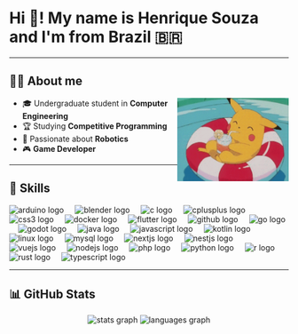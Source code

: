 <h1 align="left">Hi 👋! My name is Henrique Souza and I'm from Brazil 🇧🇷</h1>

---

## 👨‍💻 About me

<img align="right" height="150" src="./assets/pikachu.gif" alt="pikachu gif"/>

- 🎓 Undergraduate student in **Computer Engineering**  
- 🏆 Studying **Competitive Programming**  
- 🤖 Passionate about **Robotics**  
- 🎮 **Game Developer**  

---

## 🚀 Skills

<div align="left">
  <img src="https://cdn.jsdelivr.net/gh/devicons/devicon/icons/arduino/arduino-original.svg" height="40" alt="arduino logo"/>
  <img width="12"/>
  <img src="https://cdn.jsdelivr.net/gh/devicons/devicon/icons/blender/blender-original.svg" height="40" alt="blender logo"/>
  <img width="12"/>
  <img src="https://cdn.jsdelivr.net/gh/devicons/devicon/icons/c/c-original.svg" height="40" alt="c logo"/>
  <img width="12"/>
  <img src="https://cdn.jsdelivr.net/gh/devicons/devicon/icons/cplusplus/cplusplus-original.svg" height="40" alt="cplusplus logo"/>
  <img width="12"/>
  <img src="https://cdn.jsdelivr.net/gh/devicons/devicon/icons/css3/css3-original.svg" height="40" alt="css3 logo"/>
  <img width="12"/>
  <img src="https://cdn.jsdelivr.net/gh/devicons/devicon/icons/docker/docker-original.svg" height="40" alt="docker logo"/>
  <img width="12"/>
  <img src="https://cdn.jsdelivr.net/gh/devicons/devicon/icons/flutter/flutter-original.svg" height="40" alt="flutter logo"/>
  <img width="12"/>
  <img src="https://cdn.jsdelivr.net/gh/devicons/devicon/icons/github/github-original.svg" height="40" alt="github logo"/>
  <img width="12"/>
  <img src="https://cdn.jsdelivr.net/gh/devicons/devicon/icons/go/go-original.svg" height="40" alt="go logo"/>
  <img width="12"/>
  <img src="https://cdn.jsdelivr.net/gh/devicons/devicon/icons/godot/godot-original.svg" height="40" alt="godot logo"/>
  <img width="12"/>
  <img src="https://cdn.jsdelivr.net/gh/devicons/devicon/icons/java/java-original.svg" height="40" alt="java logo"/>
  <img width="12"/>
  <img src="https://cdn.jsdelivr.net/gh/devicons/devicon/icons/javascript/javascript-original.svg" height="40" alt="javascript logo"/>
  <img width="12"/>
  <img src="https://cdn.jsdelivr.net/gh/devicons/devicon/icons/kotlin/kotlin-original.svg" height="40" alt="kotlin logo"/>
  <img width="12"/>
  <img src="https://cdn.jsdelivr.net/gh/devicons/devicon/icons/linux/linux-original.svg" height="40" alt="linux logo"/>
  <img width="12"/>
  <img src="https://cdn.jsdelivr.net/gh/devicons/devicon/icons/mysql/mysql-original.svg" height="40" alt="mysql logo"/>
  <img width="12"/>
  <img src="https://cdn.jsdelivr.net/gh/devicons/devicon/icons/nextjs/nextjs-original.svg" height="40" alt="nextjs logo"/>
  <img width="12"/>
  <img src="https://cdn.jsdelivr.net/gh/devicons/devicon/icons/nestjs/nestjs-original.svg" height="40" alt="nestjs logo"/>
  <img width="12"/>
  <img src="https://cdn.jsdelivr.net/gh/devicons/devicon/icons/vuejs/vuejs-original.svg" height="40" alt="vuejs logo"/>
  <img width="12"/>
  <img src="https://cdn.jsdelivr.net/gh/devicons/devicon/icons/nodejs/nodejs-original.svg" height="40" alt="nodejs logo"/>
  <img width="12"/>
  <img src="https://cdn.jsdelivr.net/gh/devicons/devicon/icons/php/php-original.svg" height="40" alt="php logo"/>
  <img width="12"/>
  <img src="https://cdn.jsdelivr.net/gh/devicons/devicon/icons/python/python-original.svg" height="40" alt="python logo"/>
  <img width="12"/>
  <img src="https://cdn.jsdelivr.net/gh/devicons/devicon/icons/r/r-original.svg" height="40" alt="r logo"/>
  <img width="12"/>
  <img src="https://cdn.jsdelivr.net/gh/devicons/devicon/icons/rust/rust-original.svg" height="40" alt="rust logo"/>
  <img width="12"/>
  <img src="https://cdn.jsdelivr.net/gh/devicons/devicon/icons/typescript/typescript-original.svg" height="40" alt="typescript logo"/>
</div>

---

## 📊 GitHub Stats

<div align="center">
  <img src="https://github-readme-stats.vercel.app/api?username=duows&show_icons=true&theme=dracula&include_all_commits=true&count_private=true" height="150" alt="stats graph"/>
  <img src="https://github-readme-stats.vercel.app/api/top-langs?username=duows&layout=compact&langs_count=6&theme=dracula" height="150" alt="languages graph"/>
</div>
